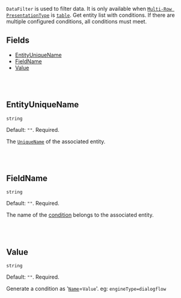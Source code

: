 `DataFilter` is used to filter data. It is only available when [`Multi-Row PresentationType`](/References/UI/Multi%2DRow#PresentationType) is [`table`](/References/UI/Multi%2DRow#table). Get entity list with conditions. If there are multiple configured conditions, all conditions must meet.

## Fields
- [EntityUniqueName](#EntityUniqueName)
- [FieldName](#FieldName)
- [Value](#Value)

<br>
<br>

## EntityUniqueName

`string`

Default: `""`. Required.

The [`UniqueName`](/References/Entity#UniqueName) of the associated entity.

<br>
<br>

## FieldName

`string`

Default: `""`. Required.

The name of the [condition](/References/Entity-API) belongs to the associated entity.

<br>
<br>

## Value

`string`

Default: `""`. Required.

Generate a condition as '[`Name`](#Name)=`Value`'.
eg: `engineType=dialogflow`